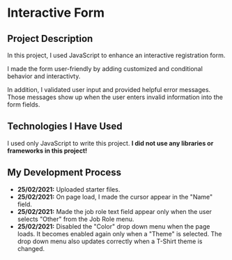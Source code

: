 # Interactive Form
 
## Project Description

In this project, I used JavaScript to enhance an interactive registration form.

I made the form user-friendly by adding customized and conditional behavior and interactivty.

In addition, I validated user input and provided helpful error messages. Those messages show up when the user enters invalid information into the form fields.

## Technologies I Have Used

I used only JavaScript to write this project.
**I did not use any libraries or frameworks in this project!**

## My Development Process

- **25/02/2021:** Uploaded starter files.
- **25/02/2021:** On page load, I made the cursor appear in the "Name" field.
- **25/02/2021:** Made the job role text field appear only when the user selects "Other" from the Job Role menu.
- **25/02/2021:** Disabled the "Color" drop down menu when the page loads. It becomes enabled again only when a "Theme" is selected. The drop down menu also updates correctly when a T-Shirt theme is changed.

